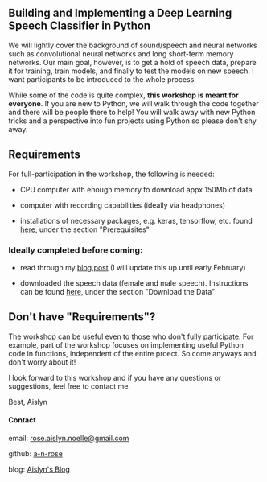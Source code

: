 
## Building and Implementing a Deep Learning Speech Classifier in Python

We will lightly cover the background of sound/speech and neural networks such as convolutional neural networks and long short-term memory networks. Our main goal, however, is to get a hold of speech data, prepare it for training, train models, and finally to test the models on new speech. I want participants to be introduced to the whole process. 

While some of the code is quite complex, **this workshop is meant for everyone**. If you are new to Python, we will walk through the code together and there will be people there to help! You will walk away with new Python tricks and a perspective into fun projects using Python so please don't shy away.

## Requirements

For full-participation in the workshop, the following is needed:

* CPU computer with enough memory to download appx 150Mb of data

* computer with recording capabilities (ideally via headphones)

* installations of necessary packages, e.g. keras, tensorflow, etc. found <a href="https://github.com/a-n-rose/workshops/blob/master/deep_learning_acoustics/README.md">here</a>, under the section "Prerequisites"

### Ideally completed before coming:

* read through my <a href="https://a-n-rose.github.io/2019/01/13/workshop-pyladies-deeplearning-speech.html">blog post</a> (I will update this up until early February)

* downloaded the speech data (female and male speech). Instructions can be found <a href="https://github.com/a-n-rose/workshops/blob/master/deep_learning_acoustics/README.md">here</a>, under the section "Download the Data"

## Don't have "Requirements"?

The workshop can be useful even to those who don't fully participate. For example, part of the workshop focuses on implementing useful Python code in functions, independent of the entire proect. So come anyways and don't worry about it! 

I look forward to this workshop and if you have any questions or suggestions, feel free to contact me.

Best,
Aislyn 

#### Contact

email: rose.aislyn.noelle@gmail.com

github: <a href="https://github.com/a-n-rose">a-n-rose</a>

blog: <a href="https://a-n-rose.github.io/blog/">Aislyn's Blog</a>


